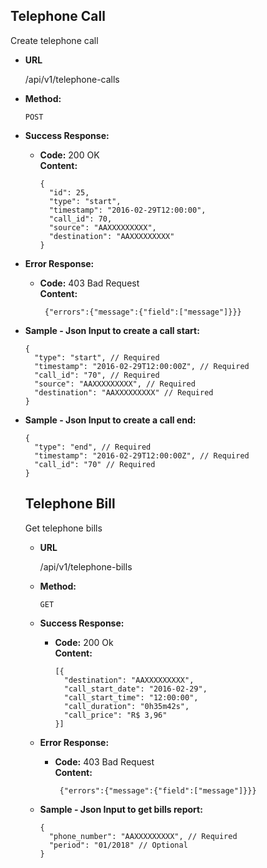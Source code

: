 **Telephone Call**
----
  Create telephone call

* **URL**

  /api/v1/telephone-calls

* **Method:**

  `POST`

* **Success Response:**

  * **Code:** 200 OK <br />
    **Content:**
    ```
    {
      "id": 25,
      "type": "start",
      "timestamp": "2016-02-29T12:00:00",
      "call_id": 70,
      "source": "AAXXXXXXXXX",
      "destination": "AAXXXXXXXXX"
    }
    ```

* **Error Response:**

  * **Code:** 403 Bad Request <br />
    **Content:**
    ```
     {"errors":{"message":{"field":["message"]}}}
    ```

* **Sample - Json Input to create a call start:**

  ```
  {
    "type": "start", // Required
    "timestamp": "2016-02-29T12:00:00Z", // Required
    "call_id": "70", // Required
    "source": "AAXXXXXXXXX", // Required
    "destination": "AAXXXXXXXXX" // Required
  }
  ```

* **Sample - Json Input to create a call end:**

  ```
  {
    "type": "end", // Required
    "timestamp": "2016-02-29T12:00:00Z", // Required
    "call_id": "70" // Required
  }
  ```

  **Telephone Bill**
  ----
    Get telephone bills

  * **URL**

    /api/v1/telephone-bills

  * **Method:**

    `GET`

  * **Success Response:**

    * **Code:** 200 Ok <br />
      **Content:**
      ```
      [{
        "destination": "AAXXXXXXXXX",
        "call_start_date": "2016-02-29",
        "call_start_time": "12:00:00",
        "call_duration": "0h35m42s",
        "call_price": "R$ 3,96"
      }]
      ```

  * **Error Response:**

    * **Code:** 403 Bad Request <br />
      **Content:**
      ```
       {"errors":{"message":{"field":["message"]}}}
      ```

  * **Sample - Json Input to get bills report:**

    ```
    {
      "phone_number": "AAXXXXXXXXX", // Required
      "period": "01/2018" // Optional
    }
    ```
